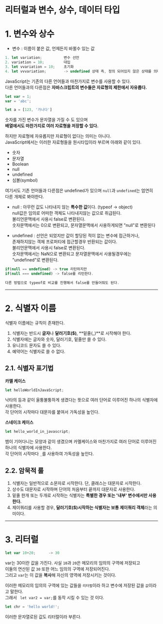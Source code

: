 리터럴과 변수, 상수, 데이터 타입
=======================
# 1. 변수와 상수
* 변수 : 이름이 붙은 값, 언제든지 바뀔수 있는 값
   
```javascript
1. let variation;          변수 선언
2. variation = 10;         대입
3. let vvariation = 10;    초기화
4. let vvvariation;        -> undefined 상태 즉, 정의 되어있지 않은 상태를 의미
```
   
JavaScript는 기존의 다른 언어들과 마찬가지로 변수를 사용할 수 있다.  
다른 언어들과의 다른점은 **자바스크립트의 변수들은 자료형의 제한에서 자유롭다.**     
    
```javascript
let var = 1;
var = 'abc';

let a = [123, '가나다']
```
   
숫자를 가진 변수가 문자열을 가질 수 도 있으며    
**배열에서도 마찬가지로 여러 자료형을 저장할 수 있다.**   
       
하지만 자료형에 자유롭지만 자료형이 없다는 의미는 아니다.    
JavaScript에서는 이러한 자료형들을 원시타입이라 부르며 아래와 같이 있다.   
     
* 숫자 
* 문자열
* Boolean
* null
* undefined
* 심볼(symbol)

여기서도 기존 언어들과 다른점은 undefined가 있으며 ```null```과 ```undefined```는 엄연히 다른 개체로 봐야한다.
     
* null : 아무런 값도 나타내지 않는 **특수한 값**이다. (typeof -> object)         
null값은 임의로 어떠한 객체도 나타내지않는 값으로 취급된다.     
불리언문맥에서 사용시 false로 변환된다.        
숫자문맥에서는 0으로 변환되고, 문자열문맥에서 사용하게되면 "null"로 변환된다

* undefined : 선언은 되었지만 값이 할당된 적이 없는 변수에 접근하거나,       
존재하지않는 객체 프로퍼티에 접근할경우 반환되는 값이다.      
불리언문맥에서 사용시 false로 변환된다.       
숫자문맥에서는 NaN으로 변환되고 문자열문맥에서 사용될경우에는 "undefined"로 변환된다.   
   
```javascript
if(null == undefined) -> true 리턴하지만    
if(null === undefined) -> false를 리턴한다.     
     
다른 방법으로 typeof로 비교를 진행해서 false를 만들어줘도 된다.     
```

***
# 2. 식별자 이름
식별자 이름에는 규칙이 존재한다.
1. 식별자는 반드시 **글자**나 **달러기호($)**, **밑줄(_)**로 시작해야 한다.
2. 식별자에는 글자와 숫자, 달러기호, 밑줄만 쓸 수 있다.
3. 유니코드 문자도 쓸 수 있다.
4. 예약어는 식별자로 쓸 수 없다.

## 2.1. 식별자 표기법
**카멜 케이스**
```javascript
let helloWorldInJavaScript;
```
낙타의 등과 같이 울퉁불퉁하게 생겼다는 뜻으로 여러 단어로 이루어진 하나의 식별자에 사용한다.  
각 단어의 시작마다 대문자를 붙여서 가독성을 높인다.  
  
**스네이크 케이스**
```javascript
let hello_world_in_javascript;
```
뱀이 기어다니는 모양과 같이 생겼으며 카멜케이스와 마찬가지로 여러 단어로 이루어진 하나의 식별자에 사용한다.  
각 단어의 시작마다 ```_```를 사용하여 가독성을 높인다.  
         
## 2.2. 암묵적 룰
1. 식별자는 일반적으로 소문자로 시작한다. 단, 클래스는 대문자로 시작한다.
2. 상수도 대문자로 시작하며 단어의 처음부터 끝까지 대문자로 사용한다.
3. 밑줄 한개 또는 두개로 시작하는 식별자는 **특별한 경우 또는 '내부' 변수에서만 사용한다.**
4. 제이쿼리를 사용할 경우, **달러기호($)시작하는 식별자는 보통 제이쿼리 객체**라는 의미이다.      
   
***
# 3. 리터럴
```javascript
let var 10+20;      -> 30
```
var는 30이란 값을 가진다.
사실 ```10```과 ```20```은 메모리의 임의의 구역에 저장되고       
이둘의 연산된 값 ```30``` 또한 어느 임의의 구역에 저장되어진다.        
그리고 ```var```는 이 값을 **복사**해 자신의 영역에 저장시키는 것이다.     
      
이러한 메모리의 임의의 구역에 있는 값들을 ```리터럴```이라 하고 
변수에 저장된 값을 ```값```이라고 말한다.  
그래서 ``` let var2 = var;```를 동작 시킬 수 있는 것 이다.  

```javascript
let chr = 'hello world!'; 
```
     
이러한 문자열로된 값도 리터럴이라 부른다.      

